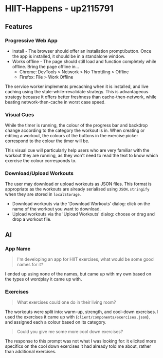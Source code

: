 # HIIT-Happens - up2115791

## Features

### Progressive Web App

- Install - The browser should offer an installation prompt/button. Once the app is installed, it should be in a standalone window.
- Works offline - The page should still load and function completely while offline. Bring the page offline in...
    - Chrome: DevTools > Network > No Throttling > Offline
    - Firefox: File > Work Offline

The service worker implements precaching when it is installed, and live caching using the stale-while-revalidate strategy. This is advantageous strategy because it offers better freshness than cache-then-network, while beating network-then-cache in worst case speed.

### Visual Cues

While the timer is running, the colour of the progress bar and backdrop change according to the category the workout is in. When creating or editing a workout, the colours of the buttons in the exercise picker correspond to the colour the timer will be.

This visual cue will particularly help users who are very familiar with the workout they are running, as they won't need to read the text to know which exercise the colour corresponds to.

### Download/Upload Workouts

The user may download or upload workouts as JSON files. This format is appropriate as the workouts are already serialised using `JSON.stringify` when they are stored in `localStorage`.
- Download workouts via the 'Download Workouts' dialog: click on the name of the workout you want to download.
- Upload workouts via the 'Upload Workouts' dialog: choose or drag and drop a workout file.

## AI

### App Name

> I'm developing an app for HIIT exercises, what would be some good names for it?

I ended up using none of the names, but came up with my own based on the types of wordplay it came up with.

### Exercises

> What exercises could one do in their living room?

The workouts were split into: warm-up, strength, and cool-down exercises. I used the exercises it came up with (`client/components/exercises.json`), and assigned each a colour based on its category.

> Could you give me some more cool down exercises?

The response to this prompt was not what I was looking for: it elicited more specifics on the cool down exercises it had already told me about, rather than additional exercises.
